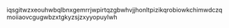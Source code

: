 iqsgitwzxeouhwbqlbnxgemrrjwpirtqzgbwhvjjhonltpizikqrobiowkchimwdczqmoiiaovcgugwbzxtgkyzsjzxyyopuylwh